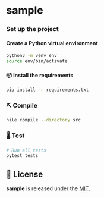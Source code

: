 # sample

### Set up the project

#### Create a Python virtual environment

```bash
python3 -m venv env
source env/bin/activate
```

#### 📦 Install the requirements

```bash
pip install -r requirements.txt
```

### ⛏️ Compile

```bash
nile compile --directory src
```

### 🌡️ Test

```bash
# Run all tests
pytest tests
```

## 📄 License

**sample** is released under the [MIT](LICENSE).